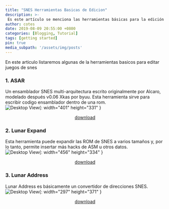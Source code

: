 ```yaml
---
title: "SNES Herramientas Basicas de Edicion"
description: >-
 Es este artículo se menciona las herramientas básicas para la edición de juegos de snes.
author: cotes
date: 2019-08-09 20:55:00 +0800
categories: [Blogging, Tutorial]
tags: [getting started]
pin: true
media_subpath: '/assets/img/posts'
---
```


En este articulo   listaremos algunas de la herramientas basicos para editar juegos de snes

### 1. ASAR
Un ensamblador SNES multi-arquitectura escrito originalmente por Alcaro, modelado después v0.06 Xkas por byuu.
Esta herramienta sirve para escribir codigo ensamblador dentro de una rom.\
![Desktop View](patchview.png){: width="401" height="331" }\
[<center>download</center>](https://github.com/RPGHacker/asar/releases/tag/v1.91)

### 2. Lunar Expand
Esta herramienta puede expandir las ROM de SNES a varios tamaños y, por lo tanto, permite insertar más hacks de ASM u otros datos.\
![Desktop View](lenewest.gif){: width="456" height="334" }\
[<center>download</center>](https://fusoya.eludevisibility.org/le/index.html)

### 3. Lunar Address

Lunar Address es básicamente un convertidor de direcciones SNES. \
![Desktop View](lanew.gif){: width="297" height="371" }\
[<center>download</center>](https://fusoya.eludevisibility.org/la/index.html)


